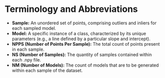 # Terminology and Abbreviations

- **Sample:** An unordered set of points, comprising outliers and inliers for each sampled model.
- **Model:** A specific instance of a class, characterized by its unique parameters (e.g., a line defined by a particular slope and intercept).
- **NPPS (Number of Points Per Sample):** The total count of points present in each sample.
- **NS (Number of Samples):** The quantity of samples contained within each .npy file.
- **NM (Number of Models):** The count of models that are to be generated within each sample of the dataset.
